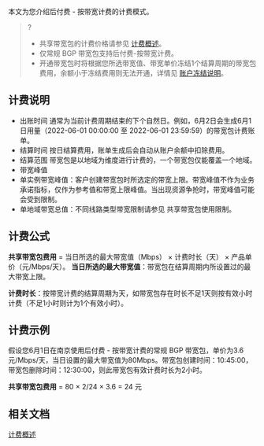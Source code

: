 ﻿本文为您介绍后付费 - 按带宽计费的计费模式。
>?
>- 共享带宽包的计费价格请参见 [计费概述](https://cloud.tencent.com/document/product/684/15255)。
>- 仅常规 BGP 带宽包支持后付费-按带宽计费。
>- 开通带宽包时将根据您所选带宽值、带宽单价冻结1个结算周期的带宽包费用，余额小于冻结费用则无法开通，详情见 [账户冻结说明](https://cloud.tencent.com/document/product/555/12039)。
>

## 计费说明
- 出账时间
通常为当前计费周期结束的下个自然日。例如，6月2日会生成6月1日用量（2022-06-01 00:00:00 至 2022-06-01 23:59:59）的带宽包计费账单。
- 结算时间
按日结算费用，账单生成后会自动从账户余额中扣除费用。
- 结算范围
带宽包是以地域为维度进行计费的，一个带宽包仅能覆盖一个地域。
- 带宽峰值
 - 单实例带宽峰值：客户创建带宽包时所选定的带宽上限。带宽峰值不作为业务承诺指标，仅作为参考值和带宽上限峰值。当出现资源争抢时，带宽峰值可能会受到限制。
 - 单地域带宽总值：不同线路类型带宽限制请参见 共享带宽包使用限制。

## 计费公式
**共享带宽包费用** = 当日所选的最大带宽值（Mbps） × 计费时长（天） × 产品单价（元/Mbps/天）。
**当日所选的最大带宽值**：带宽包在结算周期内所设置过的最大带宽上限。

**计费时长**：按带宽计费的结算周期为天，如带宽包存在时长不足1天则按有效小时计费（不足1小时则计为1个有效小时）。

## 计费示例
假设您6月1日在南京使用后付费 - 按带宽计费的常规 BGP 带宽包，单价为3.6元/Mbps/天，当日设置的最大带宽值为80Mbps。带宽包创建时间：10:45:00，带宽包删除时间：12:30:00，则此带宽包有效计费时长为2小时。

**共享带宽包费用** = 80 × 2/24 × 3.6 = 24 元

## 相关文档
[计费概述](https://cloud.tencent.com/document/product/684/15255)